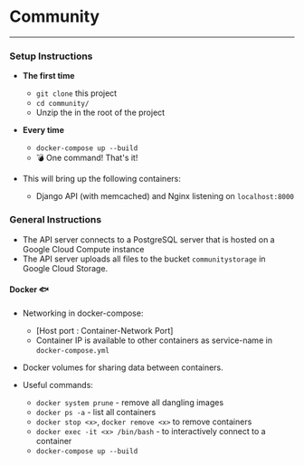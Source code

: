 # Community
---

### Setup Instructions
- **The first time**
    - `git clone` this project
    - `cd community/`
    - Unzip the <secrets-zip> in the root of the project
- **Every time**
    - `docker-compose up --build`
    - :bomb: One command! That's it!

- This will bring up the following containers:
    - Django API (with memcached) and Nginx listening on `localhost:8000`


### General Instructions
- The API server connects to a PostgreSQL server that is hosted on a Google Cloud Compute instance
- The API server uploads all files to the bucket `communitystorage` in Google Cloud Storage.

#### Docker :fish:
- Networking in docker-compose:
    - [Host port : Container-Network Port]
    - Container IP is available to other containers as service-name in `docker-compose.yml`
- Docker volumes for sharing data between containers.

- Useful commands:
    - `docker system prune` - remove all dangling images
    - `docker ps -a` - list all containers
    - `docker stop <x>`, `docker remove <x>` to remove containers
    - `docker exec -it <x> /bin/bash` - to interactively connect to a container
    - `docker-compose up --build`